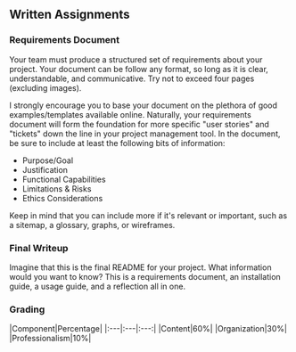 ## Written Assignments

### Requirements Document
Your team must produce a structured set of requirements about your project. Your document can be follow any format, so long as it is clear, understandable, and communicative. Try not to exceed four pages (excluding images).

I strongly encourage you to base your document on the plethora of good examples/templates available online. Naturally, your requirements document will form the foundation for more specific "user stories" and "tickets" down the line in your project management tool. In the document, be sure to include at least the following bits of information:

* Purpose/Goal
* Justification
* Functional Capabilities
* Limitations & Risks
* Ethics Considerations

Keep in mind that you can include more if it's relevant or important, such as a sitemap, a glossary, graphs, or wireframes.

### Final Writeup
Imagine that this is the final README for your project. What information would you want to know? This is a requirements document, an installation guide, a usage guide, and a reflection all in one.

### Grading
|Component|Percentage|
|:---|:---|:---:|
|Content|60%|
|Organization|30%|
|Professionalism|10%|
